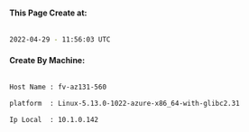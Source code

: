 
   
#### This Page Create at:

```bash

2022-04-29 - 11:56:03 UTC

```

#### Create By Machine:

```bash

Host Name : fv-az131-560

platform  : Linux-5.13.0-1022-azure-x86_64-with-glibc2.31

Ip Local  : 10.1.0.142

```

